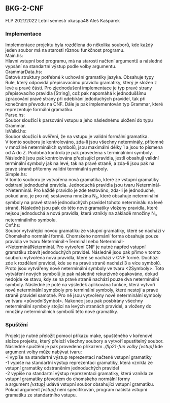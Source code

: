 ## BKG-2-CNF

FLP 2021/2022 Letní semestr
xkaspa48 Aleš Kašpárek

### Implementace
Implementace projektu byla rozdělena do několika souborů, kde každý jeden soubor má na starosti různou funkčnost programu.\
Main.hs:\
Hlavní vstupní bod programu, má na starosti načtení argumentů a následné vypsání na standartní výstup podle volby argumentu.\
GrammarData.hs:\
Datové struktury potřebné k uchování gramatiky jazyka. Obsahuje typy Rule, který odpovídá přepisovacímu pravidlu gramatiky, který je složen z levé a pravé části.
Pro zjednodušení implementace je typ pravé strany přepisovacího pravidla [String], což pak napomáhá k jednoduššímu zpracování pravé strany při odebírání jedoduchých pravidel, tak při konečném převodu na CNF.
Dále je pak implementován typ Grammar, které reprezentuje formální gramatiku.\
Parse.hs:\
Soubor sloužící k parsování vstupu a jeho následnému uložení do typu Grammar.\
IsValid.hs:\
Soubor sloužící k ověření, že na vstupu je validní formální gramatika.\
V tomto souboru je kontrolováno, zda-li jsou všechny neterminály, přítomné v množině neterminálích symbolů, jsou maximální délky 1 a jsou to písmena od A do Z. Podobná kontrola je pak provedena s terminálními symboly. Následně jsou pak kontrolována přepisující pravidla, jestli obsahují validní terminální symboly jak na levé, tak na pravé straně, a zda-li jsou pak na pravé straně přítomny validní terminální symboly.\
Simple.hs:\
V tomto souboru je vytvořena nová gramatika, které ze vstupní gramatiky odstraní jednoduchá pravidla. Jednoduchá pravidla jsou tvaru Neterminál->Neterminál. Pro každé pravidlo je zde testováno, zda-li je jednoduché, pokud ano, je pro něj sestavena množina N<sub>a</sub>, které obsahuje neterminální symboly na pravé straně jednoduchých pravidel tohoto neterminálu na levé straně. Následně jsou pak do této nové gramatiky vloženy pravidla, které nejsou jednoduchá a nová pravidla, která vznikly na základě množiny N<sub>a</sub> neterminálního symbolu.\
Cnf.hs:\
Soubor vytvářející novou gramatiku ze vstupní gramatiky, které se nachází v Chomskeho normální formě. Chomskeho normánlí forma obsahuje pouze pravidla ve tvaru Neterminál->Terminál nebo Neterminál->NeterminálNeterminál. Pro vytvoření CNF je nutné napřed vstupní gramatiku zbavit jednoduchých pravidel. Následně jsou pak přímo v tomto souboru vytvořena nová pravidla, které se nachází v CNF formě. Dochází zde k rozdělení pravidel, kde se na pravé straně nachází 3 a více symbolů. Proto jsou vytvářeny nové neterminální symboly ve tvaru &lt;2Symboly&gt;. Toto vytváření nových symbolů je pak následně rekurzivně opakováno, dokud nedojde ke stavu, kdy se na pravé straně nachází pouze dva neterminální symboly. Následně je poté na výsledek aplikována funkce, která vytvoří nové neterminální sympboly pro terminální symboly, které nestojí a pravé straně pravidel samotné. Pro ně jsou vytvořeny nové neterminální symboly ve tvaru &lt;původníSymbol&gt;. Nakonec jsou pak posbírány všechny neterminální symboly stojící na levých stranách pravidel, a vloženy do množiny neterminálních symbolů této nové gramatiky.

### Spuštění
Projekt je nutné přeložit pomocí příkazu make, spuštěného v kořenové složce projektu, který přeloží všechny soubory a vytvoří spustitelný soubor.\
Následné spuštění je pak provedeno příkazem *./flp21-fun volby [vstup]* kde argument volby může nabývat tvaru:\
-i vypíše na standartní výstup reprezentaci načtené vstupní gramatiky\
-1 vypíše na standartní výstup reprezentaci gramatiky, která vznikla ze vstupní gramatiky odstraněním jednoduchých pravidel\
-2 vypíše na standartní výstup reprezentaci gramatiky, která vznikla ze vstupní gramatiky převodem do chomskeho normální formy\
a argument *[vstup]* udává vstupní soubor obsahující vstupní gramatiku. Pokud argument *[vstup]* není specifikován, program načístá vstupní gramatiku ze standartního vstupu.

